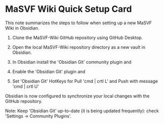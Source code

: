 # MaSVF Wiki Quick Setup Card

This note summarizes the steps to follow when setting up a new MaSVF Wiki in Obsidian.

1. Clone the MaSVF-Wiki GitHub repository using GitHub Desktop.

2. Open the local MaSVF-Wiki repository directory as a new vault in Obsidian.

3. In Obsidian install the 'Obsidian Git' community plugin and

4. Enable the 'Obsidian Git' plugin and

5. Set 'Obsidian Git' HotKeys for Pull 'cmd | crtl L' and Push with message 'cmd | crtl U'

Obsidian is now configured to synchronize your local changes with the GitHub repository.

Note: Keep 'Obsidian Git' up-to-date (it is being updated frequently): check 'Settings -> Community Plugins'.

